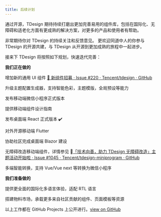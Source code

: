 ```yaml
---
title: 后续计划
---
```


通过开源，TDesign 期待持续打磨出更加完善易用的组件库，包括在国际化、无障碍和适老化方面有更成熟的解决方案，对更多的产品和使用者有帮助。

非常期待你对 TDesign 的持续关注和反馈意见。
更欢迎同道中人的你参与 TDesign 的开源共建，与 TDesign 从开源到更加成熟的旅程中一起进步。

接来下 TDesign 将按照如下规划，快速迭代完善：


**我们正在做的**

增加新的通用 UI 组件 [📌 新组件招募 · Issue #220 · Tencent/tdesign · GitHub](https://github.com/Tencent/tdesign/issues/220)

升级主题配置生成器，支持智能色彩，主题模版，全局预设等能力

发布移动端微信小程序正式版本

提供移动端组件设计指南

发布桌面端 React 正式版本 :heavy_check_mark:

对外开源移动端 Flutter 

协助社区完成桌面端 Blazor 建设

无障碍改造移动端组件，详情参见 📄[「技术向善，助力 TDesign 无障碍改造」主题活动开始啦 · Issue #1045 · Tencent/tdesign-miniprogram · GitHub](https://github.com/Tencent/tdesign-miniprogram/issues/1045)

多端智能转换，支持 Vue/Vue next 等转换为微信小程序

**我们准备做的**

提供更全面的国际化多语言体验，适配 RTL 语言

搭建物料市场，承载更多来自社区贡献的组件、页面模板等资源


以上工作都在 GitHub Projects 上公开进行。[view on GitHub](https://github.com/orgs/Tencent/projects/1/views/1)
